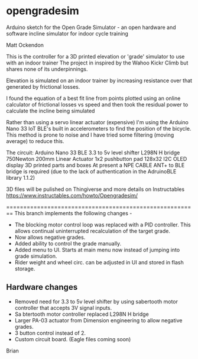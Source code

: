 # opengradesim
Arduino sketch for the Open Grade Simulator - an open hardware and software incline simulator for indoor cycle training

Matt Ockendon

This is the controller for a 3D printed elevation or 'grade' simulator to use with an indoor trainer
The project in inspired by the Wahoo Kickr Climb but shares none of its underpinnings.

Elevation is simulated on an indoor trainer by increasing resistance over that generated by frictional
losses. 

I found the equation of a best fit line from points plotted using an online calculator of frictional losses vs speed
and then took the residual power to calculate the incline being simulated

Rather than using a servo linear actuator (expensive) I'm using the Arduino Nano 33 IoT BLE's built in
accelerometers to find the position of the bicycle. This method is prone to noise and I have tried
some filtering (moving average) to reduce this.

  The circuit:
    Arduino Nano 33 BLE
    3.3 to 5v level shifter
    L298N H bridge
    750Newton 200mm Linear Actuator
    1x2 pushbutton pad
    128x32 I2C OLED display
    3D printed parts and boxes
    At present a NPE CABLE ANT+ to BLE bridge is required 
    (due to the lack of authentication in the
    AdruinoBLE library 1.1.2)
    
  3D files will be pulished on Thingiverse and more details on Instructables
  https://www.instructables.com/howto/Opengradesim/

========================================================
This branch implements the following changes -

- The blocking motor control loop was replaced with a PID controller. This allows continual uninterrupted recalculation of the target grade.
- Now allows negative grades.
- Added ability to control the grade manually.
- Added menu to UI. Starts at main menu now instead of jumping into grade simulation.
- Rider weight and wheel circ. can be adjusted in UI and stored in flash storage. 


Hardware changes
----------------
- Removed need for 3.3 to 5v level shifter by using sabertooth motor controller that accepts 3V signal inputs.
- Sa btertooth motor controller replaced L298N H bridge
- Larger PA-03 actuator from Dimension engineering to allow negative grades.
- 3 button control instead of 2.
- Custom circuit board. (Eagle files coming soon)

Brian